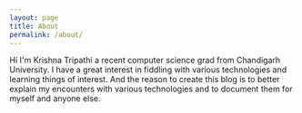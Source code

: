 ```yaml
---
layout: page
title: About
permalink: /about/
---
```


Hi I'm Krishna Tripathi a recent computer science grad from Chandigarh University. I have a great interest in fiddling with various technologies and learning things of interest. And the reason to create this blog is to better explain my encounters with various technologies and to document them for myself and anyone else.

